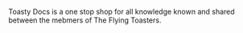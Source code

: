 Toasty Docs is a one stop shop for all knowledge known and shared between the mebmers of The Flying Toasters.
